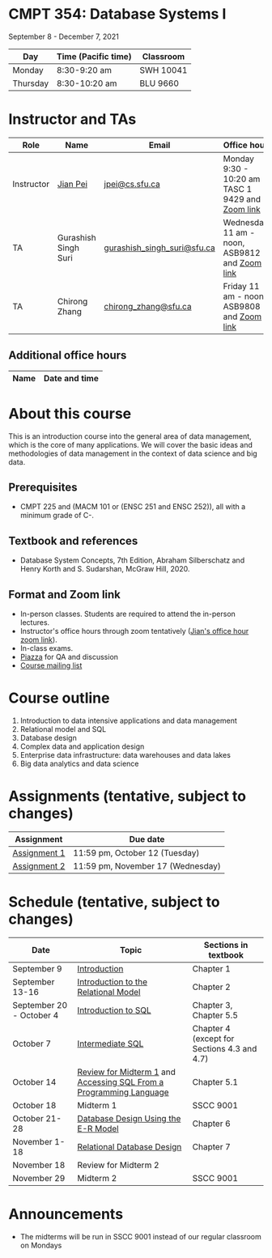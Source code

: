# CMPT 354: Database Systems I 
September 8 - December 7, 2021

| Day | Time (Pacific time) | Classroom |
|---|---|---|
| Monday | 8:30-9:20 am | SWH 10041 |
| Thursday | 8:30-10:20 am | BLU 9660 |

# Instructor and TAs

| Role | Name | Email | Office hour |
|---|---|---|---|
| Instructor | [Jian Pei](http://www.cs.sfu.ca/~jpei) | jpei@cs.sfu.ca | Monday 9:30 - 10:20 am TASC 1 9429 and [Zoom link](https://sfu.zoom.us/j/68175691648?pwd=VWp0cTUrZWNWdWVMWHFibHpZZ3RUdz09)|
| TA | Gurashish Singh Suri | gurashish_singh_suri@sfu.ca | Wednesday 11 am - noon, ASB9812 and [Zoom link](https://sfu.zoom.us/j/67194562170?pwd=bVZPRUh5ZUp1bVRIWXRYS0doNFkzQT09) |
| TA | Chirong Zhang | chirong_zhang@sfu.ca | Friday 11 am - noon, ASB9808 and [Zoom link](https://sfu.zoom.us/j/6388991382) |

## Additional office hours

| Name | Date and time | 
|---|---| 

# About this course

This is an introduction course into the general area of data management, which is the core of many applications. We will cover the basic ideas and methodologies of data management in the context of data science and big data.

## Prerequisites
- CMPT 225 and (MACM 101 or (ENSC 251 and ENSC 252)), all with a minimum grade of C-.

## Textbook and references
- Database System Concepts, 7th Edition, Abraham Silberschatz and Henry Korth and S. Sudarshan, McGraw Hill, 2020.

## Format and Zoom link
- In-person classes.  Students are required to attend the in-person lectures. 
- Instructor's office hours through zoom tentatively ([Jian's office hour zoom link](https://sfu.zoom.us/j/68175691648?pwd=VWp0cTUrZWNWdWVMWHFibHpZZ3RUdz09)).
- In-class exams.
- [Piazza](https://piazza.com/class/ktad2k2uwzb2nt) for QA and discussion
- [Course mailing list](http://www.cs.sfu.ca/CourseCentral/Hypermail/cmpt-354-d1)

# Course outline
1. Introduction to data intensive applications and data management
2. Relational model and SQL
3. Database design
4. Complex data and application design
5. Enterprise data infrastructure: data warehouses and data lakes
6. Big data analytics and data science

# Assignments (tentative, subject to changes)

| Assignment | Due date |
|---|---|
| [Assignment 1](https://www2.cs.sfu.ca/CourseCentral/Hypermail/cmpt-354-d1/att-0011/CMPT_354_Assignment_1.pdf) | 11:59 pm, October 12 (Tuesday) |
| [Assignment 2](https://www2.cs.sfu.ca/CourseCentral/Hypermail/cmpt-354-d1/att-0027/CMPT_354_Assignment_2.pdf) | 11:59 pm, November 17 (Wednesday) |

# Schedule (tentative, subject to changes)

| Date | Topic | Sections in textbook | 
|---|---|---|
| September 9 | [Introduction](https://www.cs.sfu.ca/cc/354/jpei/2021/introduction.pdf) | Chapter 1 | 
| September 13-16 | [Introduction to the Relational Model](https://www.cs.sfu.ca/cc/354/jpei/2021/relationalmodel.pdf) | Chapter 2 |
| September 20 - October 4 | [Introduction to SQL](https://www.cs.sfu.ca/cc/354/jpei/2021/introductionSQL.pdf) | Chapter 3, Chapter 5.5 |
| October 7 | [Intermediate SQL](https://www.cs.sfu.ca/cc/354/jpei/2021/intermediateSQL.pdf) | Chapter 4 (except for Sections 4.3 and 4.7) |
| October 14 | [Review for Midterm 1](https://www.cs.sfu.ca/cc/354/jpei/2021/Review1.pdf) and [Accessing SQL From a Programming Language](https://www.cs.sfu.ca/cc/354/jpei/2021/AdvancedSQL.pdf) | Chapter 5.1 |
| October 18 | Midterm 1 | SSCC 9001 |
| October 21-28 | [Database Design Using the E-R Model](https://www.cs.sfu.ca/cc/354/jpei/2021/ERdesign.pdf) | Chapter 6 |
| November 1-18 | [Relational Database Design](https://www.cs.sfu.ca/cc/354/jpei/2021/RelationalDBDesign.pdf) | Chapter 7 |
| November 18 | Review for Midterm 2 | |
| November 29 | Midterm 2 |SSCC 9001 |

# Announcements

- The midterms will be run in SSCC 9001 instead of our regular classroom on Mondays

